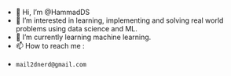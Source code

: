 - 👋 Hi, I’m @HammadDS
- 👀 I’m interested in learning, implementing and solving real world problems using data science and ML.
- 🌱 I’m currently learning machine learning.
- 📫 How to reach me :
-     mail2dnerd@gmail.com
  

<!---
HammadDS/HammadDS is a ✨ special ✨ repository because its `README.md` (this file) appears on your GitHub profile.
You can click the Preview link to take a look at your changes.
--->
